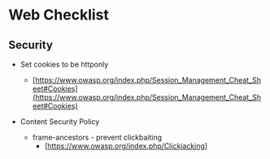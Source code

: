 # Web Checklist

## Security

* Set cookies to be httponly
  * [https://www.owasp.org/index.php/Session_Management_Cheat_Sheet#Cookies](https://www.owasp.org/index.php/Session_Management_Cheat_Sheet#Cookies)
  
* Content Security Policy
  * frame-ancestors - prevent clickbaiting
    * [https://www.owasp.org/index.php/Clickjacking]     
